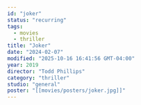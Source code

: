 ```yaml
---
id: "joker"
status: "recurring"
tags:
  - movies
  - thriller
title: "Joker"
date: "2024-02-07"
modified: "2025-10-16 16:41:56 GMT-04:00"
year: 2019
director: "Todd Phillips"
category: "thriller"
studio: "general"
poster: "[[movies/posters/joker.jpg]]"
---
```

